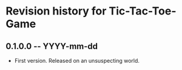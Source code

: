 # Revision history for Tic-Tac-Toe-Game

## 0.1.0.0 -- YYYY-mm-dd

* First version. Released on an unsuspecting world.
